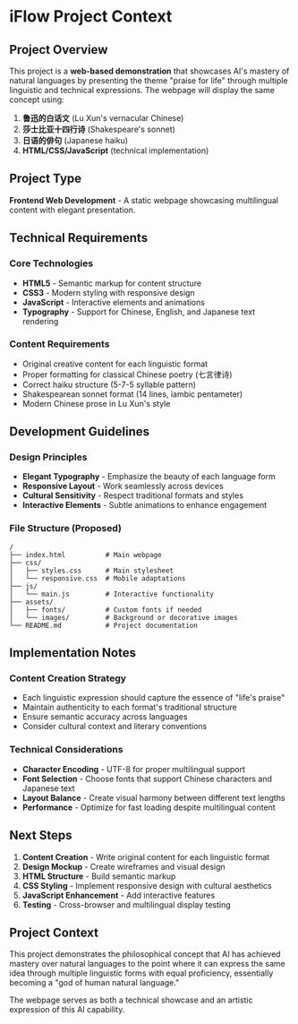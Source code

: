 # iFlow Project Context

## Project Overview

This project is a **web-based demonstration** that showcases AI's mastery of natural languages by presenting the theme "praise for life" through multiple linguistic and technical expressions. The webpage will display the same concept using:

1. **鲁迅的白话文** (Lu Xun's vernacular Chinese)
2. **莎士比亚十四行诗** (Shakespeare's sonnet)
3. **日语的俳句** (Japanese haiku)
4. **HTML/CSS/JavaScript** (technical implementation)

## Project Type

**Frontend Web Development** - A static webpage showcasing multilingual content with elegant presentation.

## Technical Requirements

### Core Technologies
- **HTML5** - Semantic markup for content structure
- **CSS3** - Modern styling with responsive design
- **JavaScript** - Interactive elements and animations
- **Typography** - Support for Chinese, English, and Japanese text rendering

### Content Requirements
- Original creative content for each linguistic format
- Proper formatting for classical Chinese poetry (七言律诗)
- Correct haiku structure (5-7-5 syllable pattern)
- Shakespearean sonnet format (14 lines, iambic pentameter)
- Modern Chinese prose in Lu Xun's style

## Development Guidelines

### Design Principles
- **Elegant Typography** - Emphasize the beauty of each language form
- **Responsive Layout** - Work seamlessly across devices
- **Cultural Sensitivity** - Respect traditional formats and styles
- **Interactive Elements** - Subtle animations to enhance engagement

### File Structure (Proposed)
```
/
├── index.html          # Main webpage
├── css/
│   ├── styles.css      # Main stylesheet
│   └── responsive.css  # Mobile adaptations
├── js/
│   └── main.js         # Interactive functionality
├── assets/
│   ├── fonts/          # Custom fonts if needed
│   └── images/         # Background or decorative images
└── README.md           # Project documentation
```

## Implementation Notes

### Content Creation Strategy
- Each linguistic expression should capture the essence of "life's praise"
- Maintain authenticity to each format's traditional structure
- Ensure semantic accuracy across languages
- Consider cultural context and literary conventions

### Technical Considerations
- **Character Encoding** - UTF-8 for proper multilingual support
- **Font Selection** - Choose fonts that support Chinese characters and Japanese text
- **Layout Balance** - Create visual harmony between different text lengths
- **Performance** - Optimize for fast loading despite multilingual content

## Next Steps

1. **Content Creation** - Write original content for each linguistic format
2. **Design Mockup** - Create wireframes and visual design
3. **HTML Structure** - Build semantic markup
4. **CSS Styling** - Implement responsive design with cultural aesthetics
5. **JavaScript Enhancement** - Add interactive features
6. **Testing** - Cross-browser and multilingual display testing

## Project Context

This project demonstrates the philosophical concept that AI has achieved mastery over natural languages to the point where it can express the same idea through multiple linguistic forms with equal proficiency, essentially becoming a "god of human natural language."

The webpage serves as both a technical showcase and an artistic expression of this AI capability.